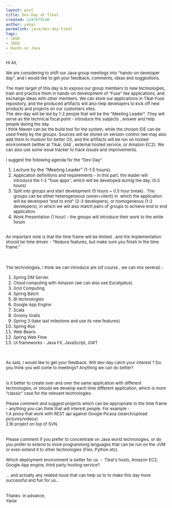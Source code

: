 ```yaml
---
layout: post
title: Dev-Day at Tikal
created: 1247679146
author: yanai
permalink: java/dev-day-tikal
tags:
- JAVA
- JEE6
- Hands-on Java
---
```

<div lang="x-western" class="moz-text-html"><font size="-1">Hi All,<br />
<br />
We are considering to shift our Java group meetings into &ldquo;hands-on developer day&rdquo;, and I would like to get your feedback, comments, ideas and suggestions. <br />
<br />
The main target of this day is to expose our group members to new technologies, train and practice them in hands-on development of &ldquo;Fuse&rdquo; like applications, and exchange ideas with other members. We can store our applications in Tikal-Fuse repository, and the produced artifacts will also help developers to kick off new products and projects on our customers sites. <br />
The dev-day will be led by 1-2 people that will be the &quot;Meeting Leader&quot;. They will serve as the technical focal point - introduce the subjects , answer and help people during the day. <br />
I think Maven can be the build tool for the system, while the chosen IDE can be used freely by the groups. Sources will be stored on version-control (we may also add them to Hudson for better CI), and the artifacts will be run on hosted environment (wither at Tikal, GAE , external hosted service, or Amazon EC2). We can also use some issue tracker to track issues and improvements.<br />
<br />
I suggest the following agenda for the &ldquo;Dev-Day&rdquo;. &nbsp;<br />
</font></div>
<ol>
    <li>Lecture by the &quot;Meeting Leader&quot; (1-1.5 hours).</li>
    <li><font size="-1"> Application definitions and requirements - In this part, the leader will introduce the 1-2 &quot;fuse apps&quot;, which will be developed during the day. (0.5 hours)<br />
    </font></li>
    <li><font size="-1"> Split into groups and start development (5 hours + 0.5 hour break) . The groups can be either heterogeneous (sever+client) in&nbsp; which the application&nbsp; will be developed &quot;end to end&quot; (2-3 developers), or homogeneous (1-2 developers), in which we will also match pairs of groups to achieve end to end application. <br />
    </font></li>
    <li><font size="-1"> Work Presentation (1 hour) - the groups will introduce their work to the while forum<br />
    </font></li>
</ol>
<div lang="x-western" class="moz-text-html"><font size="-1"> <br />
An important note is that the time frame will be limited , and the implementation should be time driven - &quot;Reduce features, but make sure you finish in the time frame.&quot;<br />
<br />
<br />
<br />
The technologies, I think we can introduce are (of course , we can mix several) :</font></div>
<ol>
    <li><font size="-1"><font size="-1">Spring DM Server. </font><br />
    </font></li>
    <li><font size="-1">   <font size="-1">Cloud computing with Amazon (we can also use Eucalyptus) </font><br />
    </font></li>
    <li><font size="-1">   <font size="-1">Grid Computing </font><br />
    </font></li>
    <li><font size="-1">   <font size="-1">Spring Batch </font><br />
    </font></li>
    <li><font size="-1">   <font size="-1">BI technologies </font><br />
    </font></li>
    <li><font size="-1">   <font size="-1">Google App Engine </font><br />
    </font></li>
    <li><font size="-1">   <font size="-1">Scala </font><br />
    </font></li>
    <li><font size="-1">   <font size="-1">Groovy Grails </font><br />
    </font></li>
    <li><font size="-1">   <font size="-1">Spring 3 (take last milestone and use its new features) </font><br />
    </font></li>
    <li><font size="-1">   <font size="-1">Spring Roo </font><br />
    </font></li>
    <li><font size="-1">   <font size="-1">Web Beans </font><br />
    </font></li>
    <li><font size="-1">   <font size="-1">Spring Web Flow </font><br />
    </font></li>
    <li><font size="-1">   <font size="-1">UI frameworks - Java FX, JavaScript, GWT </font><br />
    </font></li>
</ol>
<div lang="x-western" class="moz-text-html"><font size="-1"> </font>  <font size="-1"><br />
<br />
As said, I would like to get your feedback. Will dev-day catch your interest ? Do you think you will come to meetings? Anything we can do better?<br />
<br />
<br />
Is it better to create over and over the same application with different technologies, or should we develop each time different application, which is more &ldquo;classic&rdquo; case for the relevant technologies.<br />
<br />
Please comment and suggest projects which can be appropriate to the time frame - anything you can think that will interest people. For example :<br />
1.A proxy that work with REST api against Google Picasa (search/upload pictures/videos) <br />
2.BI project on top of SVN. <br />
<br />
<br />
Please comment if you prefer to concentrate on Java world technologies, or do you prefer to extend to more programming languages that can be run on the JVM or even extend it to other technologies (Flex, Python etc).<br />
<br />
Which deployment environment is better for us&nbsp; -&nbsp; Tikal's hosts, Amazon EC2, Google App engine, third party hosting service?<br />
<br />
&hellip; and actually any related issue that can help us to to make this day more successful and fun for us...<br />
<br />
<br />
Thanks&nbsp; in advance,<br />
Yanai</font></div>
<p>&nbsp;</p>
